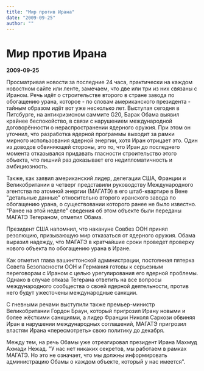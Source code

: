 ```yaml
---
title: "Мир против Ирана"
date: "2009-09-25"
author: ""
---
```


# Мир против Ирана

**2009-09-25** 

Просматривая новости за последние 24 часа, практически на каждом новостном сайте или ленте, замечаем, что две или три из них связаны с Ираном. Речь идёт о строительстве второго в стране завода по обогащению урана, которое - по словам американского президента - тайным образом идёт вот уже несколько лет. Выступая сегодня в Питсбурге, на антикризисном саммите G20, Барак Обама выявил крайнее беспокойство, в связи с нарушением международной договорённости о нераспространении ядерного оружия. При этом он уточнил, что разработка ядерной программы выходит за рамки мирного использования ядерной энергии, хотя Иран отрицает это. Один из доводов обвиняющей стороны, это то, что Иран до последнего момента отказывался придавать гласности строительство этого объекта, что лишний раз доказывает его недипломатичность и амбициозность.

Также, как заявил американский лидер, делегации США, Франции и Великобритании в четверг представили руководству Международного агентства по атомной энергии (МАГАТЭ) в его штаб-квартире в Вене "детальные данные" относительно второго иранского завода по обогащению урана, о существовании которого ранее не было известно. "Ранее на этой неделе" сведения об этом объекте были переданы МАГАТЭ Тегераном, отметил Обама.

Президент США напомнил, что накануне Совбез ООН принял резолюцию, призывающую мир отказаться от ядерного оружия. Обама выразил надежду, что МАГАТЭ в кратчайшие сроки проведет проверку нового объекта по обогащению урана в Иране.

Как отметил глава вашингтонской администрации, постоянная пятерка Совета Безопасности ООН и Германия готовы к серьезным переговорам с Ираном с целью урегулирования его ядерной проблемы. Однако в случае отказа Тегерана ответить на все вопросы международного сообщества о своей ядерной деятельности, против него будут ужесточены международные санкции.

С гневными речами выступили также премьер-министр Великобритании Гордон Браун, который пригрозил Ирану новыми и более жёсткими санкциями, а лидер Франции Николя Саркози обвиняя Иран в нарушении международных соглашений, МАГАТЭ пригрозил властям Ирана «пересмотреть» свою политику до декабря.

Между тем, на речь Обамы уже отреагировал президент Ирана Махмуд Ахмади Нежад. "У нас нет никаких секретов, мы работаем в рамках МАГАТЭ. Но это не означает, что мы должны информировать администрацию Обамы о каждом объекте, который у нас имеется".